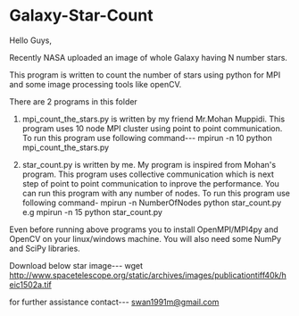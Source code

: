 ﻿# Galaxy-Star-Count

Hello Guys,

Recently NASA uploaded an image of whole Galaxy having N number stars.

This program is written to count the number of stars using python for MPI and some image processing tools like openCV.

There are 2 programs in this folder 

1) mpi_count_the_stars.py is written by my friend Mr.Mohan Muppidi. This program uses 10 node MPI cluster using point to point communication.
   To run this program use following command---
	mpirun -n 10 python mpi_count_the_stars.py

2) star_count.py is written by me. My program is inspired from Mohan's program. This program uses collective communication which is next 
   step of point to point communication to inprove the performance. You can run this program with any number of nodes.
   To run this program use following command-
	mpirun -n NumberOfNodes python star_count.py
    e.g mpirun -n 15 python star_count.py  
   
Even before running above programs you to install OpenMPI/MPI4py and OpenCV on your linux/windows machine. You will also need some 
NumPy and SciPy libraries. 

Download below star image---
wget http://www.spacetelescope.org/static/archives/images/publicationtiff40k/heic1502a.tif

for further assistance contact---
swan1991m@gmail.com
